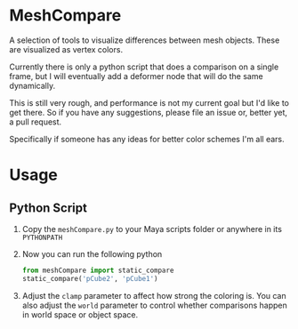# MeshCompare

A selection of tools to visualize differences between mesh objects.
These are visualized as vertex colors.

Currently there is only a python script that does a comparison on a single frame, but I will eventually add a deformer
node that will do the same dynamically.

This is still very rough, and performance is not my current goal but I'd like to get there.
So if you have any suggestions, please file an issue or, better yet, a pull request.

Specifically if someone has any ideas for better color schemes I'm all ears.

# Usage

## Python Script

1. Copy the `meshCompare.py` to your Maya scripts folder or anywhere in its `PYTHONPATH`
2. Now you can run the following python

    ```python
    from meshCompare import static_compare
    static_compare('pCube2', 'pCube1')
    ```
    
3. Adjust the `clamp` parameter to affect how strong the coloring is. 
   You can also adjust the `world` parameter to control whether comparisons happen in world space or object space.